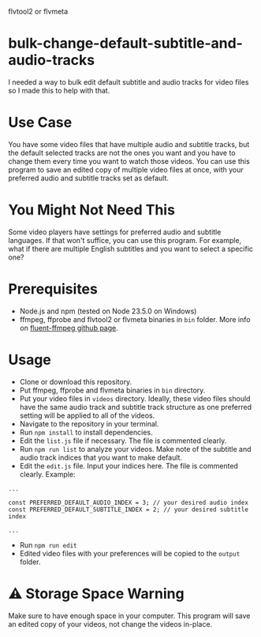 flvtool2 or flvmeta

# bulk-change-default-subtitle-and-audio-tracks

I needed a way to bulk edit default subtitle and audio tracks for video files so I made this to help with that.

# Use Case

You have some video files that have multiple audio and subtitle tracks, but the default selected tracks are not the ones you want and you have to change them every time you want to watch those videos. You can use this program to save an edited copy of multiple video files at once, with your preferred audio and subtitle tracks set as default.

# You Might Not Need This

Some video players have settings for preferred audio and subtitle languages. If that won't suffice, you can use this program. For example, what if there are multiple English subtitles and you want to select a specific one?

# Prerequisites

- Node.js and npm (tested on Node 23.5.0 on Windows)
- ffmpeg, ffprobe and flvtool2 or flvmeta binaries in `bin` folder. More info on [fluent-ffmpeg github page](https://github.com/fluent-ffmpeg/node-fluent-ffmpeg).

# Usage

- Clone or download this repository.
- Put ffmpeg, ffprobe and flvmeta binaries in `bin` directory.
- Put your video files in `videos` directory. Ideally, these video files should have the same audio track and subtitle track structure as one preferred setting will be applied to all of the videos.
- Navigate to the repository in your terminal.
- Run `npm install` to install dependencies.
- Edit the `list.js` file if necessary. The file is commented clearly.
- Run `npm run list` to analyze your videos. Make note of the subtitle and audio track indices that you want to make default.
- Edit the `edit.js` file. Input your indices here. The file is commented clearly. Example:

```
...

const PREFERRED_DEFAULT_AUDIO_INDEX = 3; // your desired audio index
const PREFERRED_DEFAULT_SUBTITLE_INDEX = 2; // your desired subtitle index

...
```

- Run `npm run edit`
- Edited video files with your preferences will be copied to the `output` folder.

# ⚠️ Storage Space Warning

Make sure to have enough space in your computer. This program will save an edited copy of your videos, not change the videos in-place.
